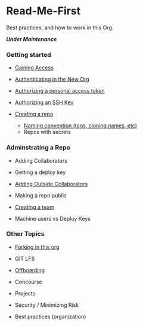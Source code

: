 # Read-Me-First
Best practices, and how to work in this Org. 

*__Under Maintenance__*

### Getting started
   * [Gaining Access](gaining-access.md)
   * [Authenticating in the New Org](Authentication.md)
   * [Authorizing a personal access token](Authorizing-Personal-Access-Token.md)
   * [Authorizing an SSH Key](Authorizing-ssh-key.md)

* [Creating a repo](creating-repo.md)
  * [Naming convention (tags, cloning names, etc)](Naming-Convention.md)
  * Repos with secrets
### Adminstrating a Repo
   * Adding Collaborators
   * Getting a deploy key
   * [Adding Outside Collaborators](adding-outside-collaborators.md)
   * Making a repo public

* [Creating a team](Creating-a-Team.md)
* Machine users vs Deploy Keys

### Other Topics
   * [Forking in this org](forking.md)
   * GIT LFS
   * [Offboarding](offboarding.md)
   * Concourse
   * Projects
   * Security / Minimizing Risk
 
* Best practices (organization) 

